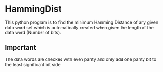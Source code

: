 # HammingDist
This python program is to find the minimum Hamming Distance of any given data word set which is automatically created when given the length of the data word (Number of bits).

## Important
The data words are checked with even parity and only add one parity bit to the least significant bit side.
